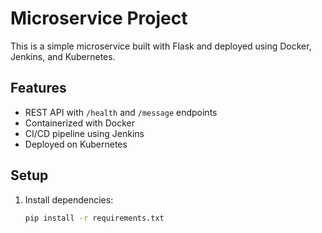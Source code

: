 # Microservice Project

This is a simple microservice built with Flask and deployed using Docker, Jenkins, and Kubernetes.

## Features
- REST API with `/health` and `/message` endpoints
- Containerized with Docker
- CI/CD pipeline using Jenkins
- Deployed on Kubernetes


## Setup

1. Install dependencies:
   ```bash
   pip install -r requirements.txt
